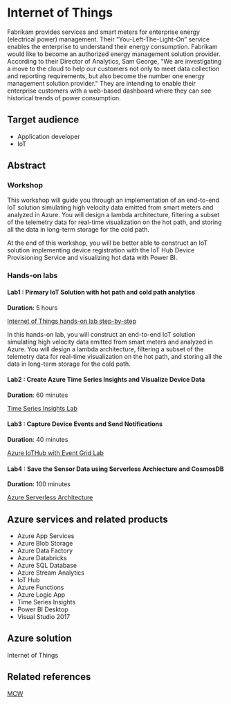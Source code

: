 # Internet of Things

Fabrikam provides services and smart meters for enterprise energy (electrical power) management. Their “You-Left-The-Light-On” service enables the enterprise to understand their energy consumption. Fabrikam would like to become an authorized energy management solution provider. According to their Director of Analytics, Sam George, "We are investigating a move to the cloud to help our customers not only to meet data collection and reporting requirements, but also become the number one energy management solution provider." They are intending to enable their enterprise customers with a web-based dashboard where they can see historical trends of power consumption.

## Target audience

- Application developer
- IoT

## Abstract

### Workshop

This workshop will guide you through an implementation of an end-to-end IoT solution simulating high velocity data emitted from smart meters and analyzed in Azure. You will design a lambda architecture, filtering a subset of the telemetry data for real-time visualization on the hot path, and storing all the data in long-term storage for the cold path.

At the end of this workshop, you will be better able to construct an IoT solution implementing device registration with the IoT Hub Device Provisioning Service and visualizing hot data with Power BI.

### Hands-on labs

#### Lab1 : Pirmary IoT Solution with hot path and cold path analytics

**Duration**: 5 hours

[Internet of Things hands-on lab step-by-step](Hands-on%20lab/Before%20the%20HOL%20-%20Internet%20of%20Things.md)

In this hands-on lab, you will construct an end-to-end IoT solution simulating high velocity data emitted from smart meters and analyzed in Azure. You will design a lambda architecture, filtering a subset of the telemetry data for real-time visualization on the hot path, and storing all the data in long-term storage for the cold path.

#### Lab2 : Create Azure Time Series Insights and Visualize Device Data

**Duration**: 60 minutes

[Time Series Insights Lab](Hands-on%20lab/HOL%20step-by-step-timeseriesinsights.md)

#### Lab3 : Capture Device Events and Send Notifications

**Duration**: 40 minutes

[Azure IoTHub with Event Grid Lab](Hands-on%20lab/HOL%20step-by-step-EventGrids.md)

#### Lab4 : Save the Sensor Data using Serverless Archiecture and CosmosDB

**Duration**: 100 minutes

[Azure Serverless Architecture](Hands-on%20lab/HOL%20step-by-step%20-%20Serverless%20architecture.md)


## Azure services and related products

- Azure App Services
- Azure Blob Storage
- Azure Data Factory
- Azure Databricks
- Azure SQL Database
- Azure Stream Analytics
- IoT Hub
- Azure Functions
- Azure Logic App
- Time Series Insights
- Power BI Desktop
- Visual Studio 2017

## Azure solution

Internet of Things

## Related references

[MCW](https://github.com/Microsoft/MCW)

